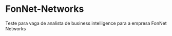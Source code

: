 # FonNet-Networks
Teste para vaga de analista de business intelligence para a empresa FonNet Networks
